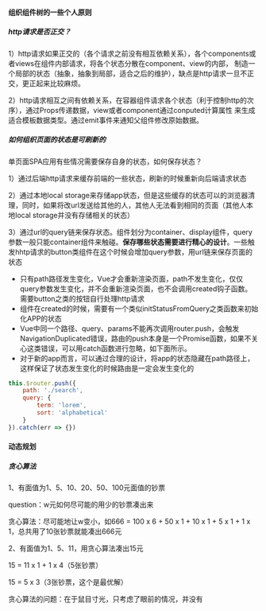 #### 组织组件树的一些个人原则

##### http请求是否正交？

1）http请求如果正交的（各个请求之前没有相互依赖关系），各个components或者views在组件内部请求，将各个状态分散在component、view的内部，
制造一个局部的状态（抽象，抽象到局部，适合之后的维护），缺点是http请求一旦不正交，更正起来比较麻烦。

2）http请求相互之间有依赖关系，在容器组件请求各个状态（利于控制http的次序），通过Props传递数据，view或者component通过conputed计算属性
来生成适合模板数据类型。通过emit事件来通知父组件修改原始数据。

##### 如何组织页面的状态是可刷新的

单页面SPA应用有些情况需要保存自身的状态，如何保存状态？

1）通过后端http请求来缓存前端的一些状态，刷新的时候重新向后端请求状态

2）通过本地local storage来存储app状态，但是这些缓存的状态可以的浏览器清理，同时，如果将改url发送给其他的人，其他人无法看到相同的页面（其他人本地local storage并没有存储相关的状态）

3）通过url的query链来保存状态。组件划分为container、display组件，query参数一般只能container组件来触碰。**保存哪些状态需要进行精心的设计**。一些触发hhtp请求的button类组件在这个时候会增加query参数，用url链来保存页面的状态
- 只有path路径发生变化，Vue才会重新渲染页面，path不发生变化，仅仅query参数发生变化，并不会重新渲染页面，也不会调用created钩子函数。需要button之类的按钮自行处理http请求
- 组件在created的时候，需要有一个类似initStatusFromQuery之类函数来初始化APP的状态
- Vue中同一个路径、query、params不能再次调用router.push，会触发NavigationDuplicated错误，路由的push本身是一个Promise函数，如果不关心这类错误，可以用catch函数进行忽略，如下面所示。
- 对于新的app而言，可以通过合理的设计，将app的状态隐藏在path路径上，这样保证了状态发生变化的时候路由是一定会发生变化的
```js
this.$router.push({
    path: './search',
    query: {
        term: 'lorem',
        sort: 'alphabetical'
    }
}).catch(err => {})
```


#### 动态规划

##### 贪心算法

1、有面值为1、5、10、20、50、100元面值的钞票

question：w元如何尽可能的用少的钞票凑出来

贪心算法：尽可能地让w变小，如666 = 100 x 6 + 50 x 1 + 10 x 1 + 5 x 1 + 1 x 1，总共用了10张钞票就能凑出666元

2、有面值为1、5、11，用贪心算法凑出15元

15 = 11 x 1 + 1 x 4（5张钞票）

15 = 5 x 3（3张钞票，这个是最优解）

贪心算法的问题：在于鼠目寸光，只考虑了眼前的情况，并没有